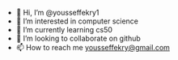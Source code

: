 - 👋 Hi, I’m @yousseffekry1
- 👀 I’m interested in computer science
- 🌱 I’m currently learning cs50
- 💞️ I’m looking to collaborate on github
- 📫 How to reach me yousseffekry@gmail.com

<!---
yousseffekry1/yousseffekry1 is a ✨ special ✨ repository because its `README.md` (this file) appears on your GitHub profile.
You can click the Preview link to take a look at your changes.
--->
